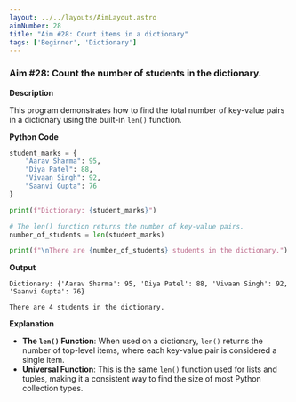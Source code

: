 ```yaml
---
layout: ../../layouts/AimLayout.astro
aimNumber: 28
title: "Aim #28: Count items in a dictionary"
tags: ['Beginner', 'Dictionary']
---
```


### Aim #28: Count the number of students in the dictionary.

**Description**

This program demonstrates how to find the total number of key-value pairs in a dictionary using the built-in `len()` function.

**Python Code**

```python
student_marks = {
    "Aarav Sharma": 95,
    "Diya Patel": 88,
    "Vivaan Singh": 92,
    "Saanvi Gupta": 76
}

print(f"Dictionary: {student_marks}")

# The len() function returns the number of key-value pairs.
number_of_students = len(student_marks)

print(f"\nThere are {number_of_students} students in the dictionary.")
```

**Output**

```text
Dictionary: {'Aarav Sharma': 95, 'Diya Patel': 88, 'Vivaan Singh': 92, 'Saanvi Gupta': 76}

There are 4 students in the dictionary.
```

**Explanation**

- **The `len()` Function**: When used on a dictionary, `len()` returns the number of top-level items, where each key-value pair is considered a single item.
- **Universal Function**: This is the same `len()` function used for lists and tuples, making it a consistent way to find the size of most Python collection types.
